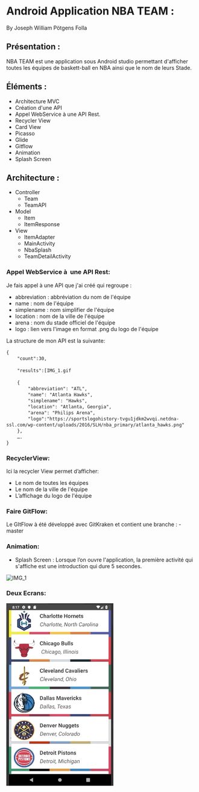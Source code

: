 # Android Application NBA TEAM :

By Joseph William Pötgens Folla

## Présentation :

NBA TEAM est une application sous Android studio permettant d'afficher toutes les équipes de baskett-ball en NBA ainsi que le nom de leurs Stade.
   

## Éléments :

* Architecture MVC
* Création d'une API
* Appel WebService à une API Rest.
* Recycler View
* Card View
* Picasso
* Glide
* Gitflow
* Animation
* Splash Screen


## Architecture :

* Controller
	- Team
	- TeamAPI
* Model
	- Item
	- ItemResponse 
* View
    - ItemAdapter
    - MainActivity
    - NbaSplash
    - TeamDetailActivity

### Appel WebService à  une API Rest:

Je fais appel à une API que j'ai créé qui regroupe : 
* abbreviation : abbréviation du nom de l'équipe 
* name : nom de l'équipe
* simplename : nom simplifier de l'équipe
* location : nom de la ville de l'équipe
* arena : nom du stade officiel de l'équipe
* logo : lien vers l'image en format .png du logo de l'équipe

La structure de mon API est la suivante:

```
{
	"count":30,

	"results":[IMG_1.gif

	{
        "abbreviation": "ATL",
        "name": "Atlanta Hawks",
        "simplename": "Hawks",
        "location": "Atlanta, Georgia",
        "arena": "Philips Arena",
        "logo":"https://sportslogohistory-tvgu1jdkm2wvqi.netdna-ssl.com/wp-content/uploads/2016/SLH/nba_primary/atlanta_hawks.png"
	},
	….
}

```

### RecyclerView:
Ici la recycler View permet d’afficher:
- Le nom de toutes les équipes
- Le nom de la ville de l'équipe
- L’affichage du logo de l'équipe

### Faire GitFlow:
Le GItFlow à été développé avec GitKraken et contient une branche :
	- master
	

### Animation:

* Splash Screen :
Lorsque l’on ouvre l'application, la première activité qui s'affiche est une introduction qui dure 5 secondes.

![IMG_1](https://github.com/JosephWilliamPF/MyNbaApplicationVO/blob/master/NbaScreen/NbaTeam.gif)

### Deux Ecrans:
![IMG_3](https://github.com/JosephWilliamPF/MyNbaApplicationVO/blob/master/NbaScreen/Refreshed.gif)








